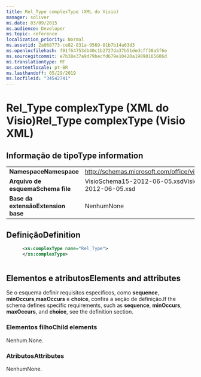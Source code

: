 ```yaml
---
title: Rel_Type complexType (XML do Visio)
manager: soliver
ms.date: 03/09/2015
ms.audience: Developer
ms.topic: reference
localization_priority: Normal
ms.assetid: 2a068773-ce82-831a-9569-01b7b14a63d3
ms.openlocfilehash: f01f64753db40c1b2727da37b51dedcff38a5f6e
ms.sourcegitcommit: e7b38e37a9d79becfd679e10420a19890165606d
ms.translationtype: MT
ms.contentlocale: pt-BR
ms.lasthandoff: 05/29/2019
ms.locfileid: "34542741"
---
```

# <a name="reltype-complextype-visio-xml"></a><span data-ttu-id="54a8b-102">Rel_Type complexType (XML do Visio)</span><span class="sxs-lookup"><span data-stu-id="54a8b-102">Rel_Type complexType (Visio XML)</span></span>

## <a name="type-information"></a><span data-ttu-id="54a8b-103">Informação de tipo</span><span class="sxs-lookup"><span data-stu-id="54a8b-103">Type information</span></span>

|||
|:-----|:-----|
|<span data-ttu-id="54a8b-104">**Namespace**</span><span class="sxs-lookup"><span data-stu-id="54a8b-104">**Namespace**</span></span> <br/> |http://schemas.microsoft.com/office/visio/2011/1/core  <br/> |
|<span data-ttu-id="54a8b-105">**Arquivo de esquema**</span><span class="sxs-lookup"><span data-stu-id="54a8b-105">**Schema file**</span></span> <br/> |<span data-ttu-id="54a8b-106">VisioSchema15-2012-06-05.xsd</span><span class="sxs-lookup"><span data-stu-id="54a8b-106">VisioSchema15-2012-06-05.xsd</span></span>  <br/> |
|<span data-ttu-id="54a8b-107">**Base da extensão**</span><span class="sxs-lookup"><span data-stu-id="54a8b-107">**Extension base**</span></span> <br/> |<span data-ttu-id="54a8b-108">Nenhum</span><span class="sxs-lookup"><span data-stu-id="54a8b-108">None</span></span>  <br/> |
   
## <a name="definition"></a><span data-ttu-id="54a8b-109">Definição</span><span class="sxs-lookup"><span data-stu-id="54a8b-109">Definition</span></span>

```XML
      <xs:complexType name="Rel_Type">
      </xs:complexType>
      
```

## <a name="elements-and-attributes"></a><span data-ttu-id="54a8b-110">Elementos e atributos</span><span class="sxs-lookup"><span data-stu-id="54a8b-110">Elements and attributes</span></span>

<span data-ttu-id="54a8b-111">Se o esquema definir requisitos específicos, como **sequence**, **minOccurs**,**maxOccurs** e **choice**, confira a seção de definição.</span><span class="sxs-lookup"><span data-stu-id="54a8b-111">If the schema defines specific requirements, such as **sequence**, **minOccurs**, **maxOccurs**, and **choice**, see the definition section.</span></span> 
  
### <a name="child-elements"></a><span data-ttu-id="54a8b-112">Elementos filho</span><span class="sxs-lookup"><span data-stu-id="54a8b-112">Child elements</span></span>

<span data-ttu-id="54a8b-113">Nenhum.</span><span class="sxs-lookup"><span data-stu-id="54a8b-113">None.</span></span>
  
### <a name="attributes"></a><span data-ttu-id="54a8b-114">Atributos</span><span class="sxs-lookup"><span data-stu-id="54a8b-114">Attributes</span></span>

<span data-ttu-id="54a8b-115">Nenhum</span><span class="sxs-lookup"><span data-stu-id="54a8b-115">None.</span></span>
  

